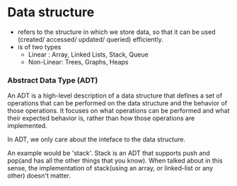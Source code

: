 # Data structure 
- refers to the structure in which we store data, so that it can be used (created/ accessed/ updated/ queried) efficiently.
- is of two types
    - Linear :  Array, Linked Lists, Stack, Queue
    - Non-Linear: Trees, Graphs, Heaps

### Abstract Data Type (ADT)
An ADT is a high-level description of a data structure that defines a set of operations that can be performed on the data structure and the behavior of those operations. It focuses on what operations can be performed and what their expected behavior is, rather than how those operations are implemented.

In ADT, we only care about the inteface to the data structure.

An example would be 'stack'. Stack is an ADT that supports push and pop(and has all the other things that you know). When talked about in this sense, the implementation of stack(using an array, or linked-list or any other) doesn't matter.